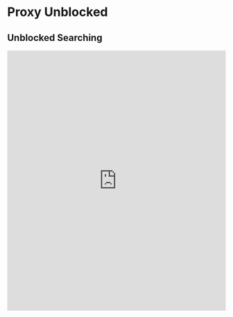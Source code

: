# Proxy Unblocked
## Unblocked Searching

<iframe src="https://www.startpage.com/do/mypage.pl?prfe=7bb8dfc569b64ea377c5802aef9fd8f4fce06bd225ca353ce546852c1449cfba39668f91975cefdb8f17cdf4ee6ff4150c126edce1304b0c8df5d7ef6896c979694229d40216fc3c7f50f7399983" width="100%" height="600" frameborder="0" scrolling="no"></iframe>
